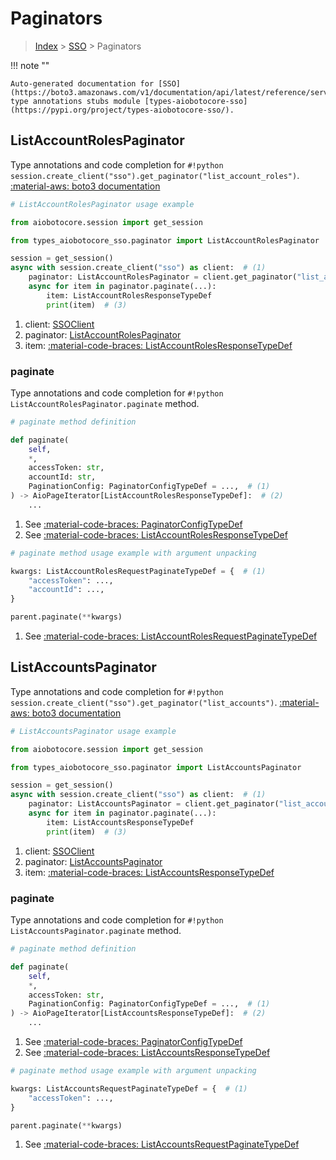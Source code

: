 # Paginators

> [Index](../README.md) > [SSO](./README.md) > Paginators

!!! note ""

    Auto-generated documentation for [SSO](https://boto3.amazonaws.com/v1/documentation/api/latest/reference/services/sso.html#sso)
    type annotations stubs module [types-aiobotocore-sso](https://pypi.org/project/types-aiobotocore-sso/).

## ListAccountRolesPaginator

Type annotations and code completion for `#!python session.create_client("sso").get_paginator("list_account_roles")`.
[:material-aws: boto3 documentation](https://boto3.amazonaws.com/v1/documentation/api/latest/reference/services/sso/paginator/ListAccountRoles.html#SSO.Paginator.ListAccountRoles)

```python
# ListAccountRolesPaginator usage example

from aiobotocore.session import get_session

from types_aiobotocore_sso.paginator import ListAccountRolesPaginator

session = get_session()
async with session.create_client("sso") as client:  # (1)
    paginator: ListAccountRolesPaginator = client.get_paginator("list_account_roles")  # (2)
    async for item in paginator.paginate(...):
        item: ListAccountRolesResponseTypeDef
        print(item)  # (3)
```

1. client: [SSOClient](./client.md)
2. paginator: [ListAccountRolesPaginator](./paginators.md#listaccountrolespaginator)
3. item: [:material-code-braces: ListAccountRolesResponseTypeDef](./type_defs.md#listaccountrolesresponsetypedef) 


### paginate

Type annotations and code completion for `#!python ListAccountRolesPaginator.paginate` method.

```python
# paginate method definition

def paginate(
    self,
    *,
    accessToken: str,
    accountId: str,
    PaginationConfig: PaginatorConfigTypeDef = ...,  # (1)
) -> AioPageIterator[ListAccountRolesResponseTypeDef]:  # (2)
    ...
```

1. See [:material-code-braces: PaginatorConfigTypeDef](./type_defs.md#paginatorconfigtypedef) 
2. See [:material-code-braces: ListAccountRolesResponseTypeDef](./type_defs.md#listaccountrolesresponsetypedef) 


```python
# paginate method usage example with argument unpacking

kwargs: ListAccountRolesRequestPaginateTypeDef = {  # (1)
    "accessToken": ...,
    "accountId": ...,
}

parent.paginate(**kwargs)
```

1. See [:material-code-braces: ListAccountRolesRequestPaginateTypeDef](./type_defs.md#listaccountrolesrequestpaginatetypedef) 
## ListAccountsPaginator

Type annotations and code completion for `#!python session.create_client("sso").get_paginator("list_accounts")`.
[:material-aws: boto3 documentation](https://boto3.amazonaws.com/v1/documentation/api/latest/reference/services/sso/paginator/ListAccounts.html#SSO.Paginator.ListAccounts)

```python
# ListAccountsPaginator usage example

from aiobotocore.session import get_session

from types_aiobotocore_sso.paginator import ListAccountsPaginator

session = get_session()
async with session.create_client("sso") as client:  # (1)
    paginator: ListAccountsPaginator = client.get_paginator("list_accounts")  # (2)
    async for item in paginator.paginate(...):
        item: ListAccountsResponseTypeDef
        print(item)  # (3)
```

1. client: [SSOClient](./client.md)
2. paginator: [ListAccountsPaginator](./paginators.md#listaccountspaginator)
3. item: [:material-code-braces: ListAccountsResponseTypeDef](./type_defs.md#listaccountsresponsetypedef) 


### paginate

Type annotations and code completion for `#!python ListAccountsPaginator.paginate` method.

```python
# paginate method definition

def paginate(
    self,
    *,
    accessToken: str,
    PaginationConfig: PaginatorConfigTypeDef = ...,  # (1)
) -> AioPageIterator[ListAccountsResponseTypeDef]:  # (2)
    ...
```

1. See [:material-code-braces: PaginatorConfigTypeDef](./type_defs.md#paginatorconfigtypedef) 
2. See [:material-code-braces: ListAccountsResponseTypeDef](./type_defs.md#listaccountsresponsetypedef) 


```python
# paginate method usage example with argument unpacking

kwargs: ListAccountsRequestPaginateTypeDef = {  # (1)
    "accessToken": ...,
}

parent.paginate(**kwargs)
```

1. See [:material-code-braces: ListAccountsRequestPaginateTypeDef](./type_defs.md#listaccountsrequestpaginatetypedef) 
